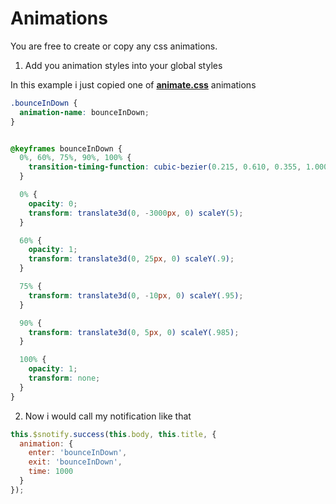 # Animations

You are free to create or copy any css animations.

1. Add you animation styles into your global styles

In this example i just copied one of **[animate.css](https://github.com/daneden/animate.css/tree/sass/source)** animations
```scss
.bounceInDown {
  animation-name: bounceInDown;
}


@keyframes bounceInDown {
  0%, 60%, 75%, 90%, 100% {
    transition-timing-function: cubic-bezier(0.215, 0.610, 0.355, 1.000);
  }

  0% {
    opacity: 0;
    transform: translate3d(0, -3000px, 0) scaleY(5);
  }

  60% {
    opacity: 1;
    transform: translate3d(0, 25px, 0) scaleY(.9);
  }

  75% {
    transform: translate3d(0, -10px, 0) scaleY(.95);
  }

  90% {
    transform: translate3d(0, 5px, 0) scaleY(.985);
  }

  100% {
    opacity: 1;
    transform: none;
  }
}
```


2. Now i would call my notification like that

```javascript
this.$snotify.success(this.body, this.title, {
  animation: {
    enter: 'bounceInDown',
    exit: 'bounceInDown',
    time: 1000
  }
});
```
